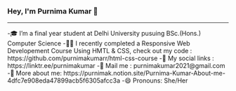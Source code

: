### Hey, I'm Purnima Kumar 👋
<hr />
-🎓 I’m a final year student at Delhi University pusuing BSc.(Hons.) Computer Science
-👩‍💻 I recently completed a Responsive Web Developement Course Using HMTL & CSS, check out my code : https://github.com/purnimakumarr/html-css-course
-🔗 My social links : https://linktr.ee/purnimakumar
-💌 Mail me : purnimakumar2021@gmail.com
-👩 More about me: https://purnimak.notion.site/Purnima-Kumar-About-me-4dfc7e908eda47899acb5f6305afcc3a
-😄 Pronouns: She/Her
